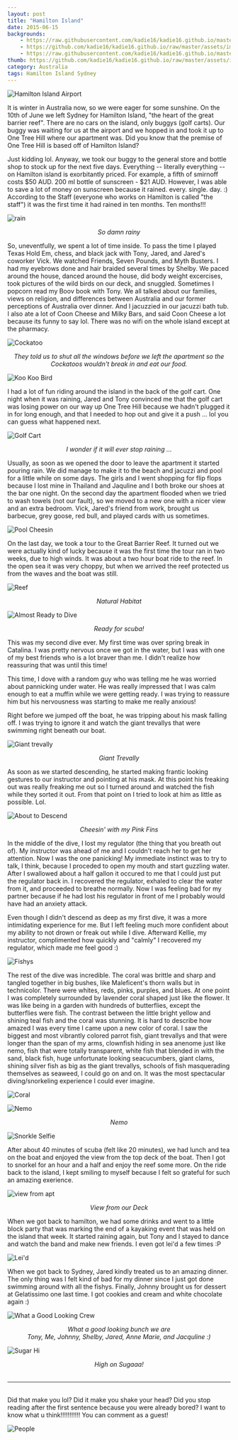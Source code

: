 ```yaml
---
layout: post
title: "Hamilton Island"
date: 2015-06-15
backgrounds:
    - https://raw.githubusercontent.com/kadie16/kadie16.github.io/master/assets/images/hammy-island/hammy.JPG
    - https://github.com/kadie16/kadie16.github.io/raw/master/assets/images/posts/hammy-island/reef.JPG
    - https://raw.githubusercontent.com/kadie16/kadie16.github.io/master/assets/images/posts/hammy-island/coral2.jpg
thumb: https://github.com/kadie16/kadie16.github.io/raw/master/assets/images/posts/hammy-island/cloudyBeach.JPG
category: Australia 
tags: Hamilton Island Sydney  
---
```



![Hamilton Island Airport](https://github.com/kadie16/kadie16.github.io/raw/master/assets/images/posts/hammy-island/hammyIsland.jpg)


It is winter in Australia now, so we were eager for some sunshine. On the 10th of June we left Sydney for Hamilton Island, "the heart of the great barrier reef". There are no cars on the island, only buggys (golf carts). Our buggy was waiting for us at the airport and we hopped in and took it up to One Tree Hill where our apartment was. Did you know that the premise of One Tree Hill is based off of Hamilton Island? 

Just kidding lol. Anyway, we took our buggy to the general store and bottle shop to stock up for the next five days. Everything -- literally everything -- on Hamilton island is exorbitantly priced. For example, a fifth of smirnoff costs $50 AUD. 200 ml bottle of sunscreen - $21 AUD. However, I was able to save a lot of money on sunscreen because it rained. every. single. day. :) According to the Staff (everyone who works on Hamilton is called "the staff") it was the first time it had rained in ten months. Ten months!!!

![rain](https://github.com/kadie16/kadie16.github.io/raw/master/assets/images/posts/hammy-island/cockatoo.JPG) _<center>So damn rainy </center>_

So, uneventfully, we spent a lot of time inside. To pass the time I played Texas Hold Em, chess, and black jack with Tony, Jared, and Jared's coworker Vick. We watched Friends, Seven Pounds, and Myth Busters. I had my eyebrows done and hair braided several times by Shelby. We paced around the house, danced around the house, did body weight excercises, took pictures of the wild birds on our deck, and snuggled. Sometimes I popcorn read my Boov book with Tony. We all talked about our families, views on religion, and differences between Australia and our former perceptions of Australia over dinner. And I jacuzzied in our jacuzzi bath tub. I also ate a lot of Coon Cheese and Milky Bars, and said Coon Cheese a lot because its funny to say lol. There was no wifi on the whole island except at the pharmacy. 

![Cockatoo](https://github.com/kadie16/kadie16.github.io/raw/master/assets/images/posts/hammy-island/cockatoo.JPG) <br> _<center>They told us to shut all the windows before we left the apartment so the Cockatoos wouldn't break in and eat our food. </center>_

![Koo Koo Bird](https://github.com/kadie16/kadie16.github.io/raw/master/assets/images/posts/hammy-island/coocoo.JPG) 

I had a lot of fun riding around the island in the back of the golf cart. One night when it was raining, Jared and Tony convinced me that the golf cart was losing power on our way up One Tree Hill because we hadn't plugged it in for long enough, and that I needed to hop out and give it a push ... lol you can guess what happened next. 

![Golf Cart](https://raw.githubusercontent.com/kadie16/kadie16.github.io/master/assets/images/posts/hammy-island/cart.jpg) _<center> I wonder if it will ever stop raining ...  </center>_

Usually, as soon as we opened the door to leave the apartment it started pouring rain. We did manage to make it to the beach and jacuzzi and pool for a little while on some days. The girls and I went shopping for flip flops because I lost mine in Thailand and Jaquline and I both broke our shoes at the bar one night. On the second day the apartment flooded when we tried to wash towels (not our fault), so we moved to a new one with a nicer view and an extra bedroom. Vick, Jared's friend from work, brought us barbecue, grey goose, red bull, and played cards with us sometimes. 

![Pool Cheesin](https://github.com/kadie16/kadie16.github.io/raw/master/assets/images/posts/hammy-island/poolCheesin.JPG)

On the last day, we took a tour to the Great Barrier Reef. It turned out we were actually kind of lucky because it was the first time the tour ran in two weeks, due to high winds. It was about a two hour boat ride to the reef. In the open sea it was very choppy, but when we arrived the reef protected us from the waves and the boat was still. 

![Reef](https://github.com/kadie16/kadie16.github.io/raw/master/assets/images/posts/hammy-island/boatChillin.JPG)<br> _<center>Natural Habitat</center>_

![Almost Ready to Dive](https://github.com/kadie16/kadie16.github.io/raw/master/assets/images/posts/hammy-island/scubaReady.jpg) _<center>Ready for scuba!</center>_

This was my second dive ever. My first time was over spring break in Catalina. I was pretty nervous once we got in the water, but I was with one of my best friends who is a lot braver than me. I didn't realize how reassuring that was until this time! 

This time, I dove with a random guy who was telling me he was worried about pannicking under water. He was really impressed that I was calm enough to eat a muffin while we were getting ready. I was trying to reassure him but his nervousness was starting to make me really anxious!

Right before we jumped off the boat, he was tripping about his mask falling off. I was trying to ignore it and watch the giant trevallys that were swimming right beneath our boat. 

![Giant trevally](http://www.moc.noaa.gov/hi/visitor/LAS/photos-a/Pic%203.jpg) _<center>Giant Trevally</center>_

As soon as we started descending, he started making frantic looking gestures to our instructor and pointing at his mask. At this point his freaking out was really freaking me out so I turned around and watched the fish while they sorted it out. From that point on I tried to look at him as little as possible. Lol. 

![About to Descend](https://github.com/kadie16/kadie16.github.io/raw/master/assets/images/posts/hammy-island/pinkFins.jpg) _<center>Cheesin' with my Pink Fins</center>_

In the middle of the dive, I lost my regulator (the thing that you breath out of). My instructor was ahead of me and I couldn't reach her to get her attention. Now I was the one panicking! My immediate instinct was to try to talk, I think, because I proceded to open my mouth and start guzzling water. After I swallowed about a half gallon it occured to me that I could just put the regulator back in. I recovered the regulator, exhaled to clear the water from it, and proceeded to breathe normally. Now I was feeling bad for my partner because if he had lost his regulator in front of me I probably would have had an anxiety attack. 

Even though I didn't descend as deep as my first dive, it was a more intimidating experience for me. But I left feeling much more confident about my ability to not drown or freak out while I dive. Afterward Kellie, my instructor, complimented how quickly and "calmly" I recovered my regulator, which made me feel good :) 

![Fishys](https://raw.githubusercontent.com/kadie16/kadie16.github.io/master/assets/images/posts/hammy-island/coral2.jpg)

The rest of the dive was incredible. The coral was brittle and sharp and tangled together in big bushes, like Maleficent's thorn walls but in technicolor. There were whites, reds, pinks, purples, and blues. At one point I was completely surrounded by lavender coral shaped just like the flower. It was like being in a garden with hundreds of butterflies, except the butterflies were fish. The contrast between the little bright yellow and shining teal fish and the coral was stunning. It is hard to describe how amazed I was every time I came upon a new color of coral. I saw the biggest and most vibrantly colored parrot fish, giant trevallys and that were longer than the span of my arms, clownfish hiding in sea anenome just like nemo, fish that were totally transparent, white fish that blended in with the sand, black fish, huge unfortunate looking seacucumbers, giant clams, shining silver fish as big as the giant trevallys, schools of fish masquerading themselves as seaweed, I could go on and on. It was the most spectacular diving/snorkeling experience I could ever imagine. 

![Coral](https://raw.githubusercontent.com/kadie16/kadie16.github.io/master/assets/images/posts/hammy-island/coral1.jpg)<br>

![Nemo](https://raw.githubusercontent.com/kadie16/kadie16.github.io/master/assets/images/posts/hammy-island/clown.jpg)<br> _<center>Nemo</center>_

![Snorkle Selfie](https://github.com/kadie16/kadie16.github.io/raw/master/assets/images/posts/hammy-island/G0010907.JPG)<br>
 
After about 40 minutes of scuba (felt like 20 minutes), we had lunch and tea on the boat and enjoyed the view from the top deck of the boat. Then I got to snorkel for an hour and a half and enjoy the reef some more. On the ride back to the island, I kept smiling to myself because I felt so grateful for such an amazing exerience.

![view from apt](https://github.com/kadie16/kadie16.github.io/raw/master/assets/images/posts/hammy-island/sky.JPG) _<center>View from our Deck</center>_

When we got back to hamilton, we had some drinks and went to a little block party that was marking the end of a kayaking event that was held on the island that week. It started raining again, but Tony and I stayed to dance and watch the band and make new friends. I even got lei'd a few times :P 

![Lei'd](https://github.com/kadie16/kadie16.github.io/raw/master/assets/images/posts/hammy-island/layed.jpg)<br>

When we got back to Sydney, Jared kindly treated us to an amazing dinner. The only thing was I felt kind of bad for my dinner since I just got done swimming around with all the fishys. Finally, Johnny brought us for dessert at Gelatissimo one last time. I got cookies and cream and white chocolate again :) 

![What a Good Looking Crew](https://github.com/kadie16/kadie16.github.io/raw/master/assets/images/posts/hammy-island/crew.JPG) _<center>What a good looking bunch we are</center>_ _<center> Tony, Me, Johnny, Shelby, Jared, Anne Marie, and Jacquline :) </center>_

![Sugar Hi](https://github.com/kadie16/kadie16.github.io/raw/master/assets/images/posts/hammy-island/gelat3.JPG) _<center>High on Sugaaa!</center>_ <br>



*** 

<br> Did that make you lol? Did it make you shake your head? Did you stop reading after the first sentence because you were already bored? I want to know what u think!!!!!!!!!!! You can comment as a guest! 

![People](http://cdn.memegenerator.net/instances/400x/24403215.jpg)
<br> 






 

